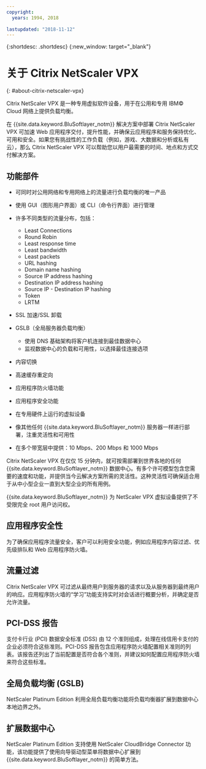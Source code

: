 ```yaml
---
copyright:
  years: 1994, 2018
  
lastupdated: "2018-11-12"
---
```


{:shortdesc: .shortdesc}
{:new_window: target="_blank"}

# 关于 Citrix NetScaler VPX
{: #about-citrix-netscaler-vpx}

Citrix NetScaler VPX 是一种专用虚拟软件设备，用于在公用和专用 IBM© Cloud 网络上提供负载均衡。 

在 {{site.data.keyword.BluSoftlayer_notm}} 解决方案中部署 Citrix NetScaler VPX 可加速 Web 应用程序交付，提升性能，并确保云应用程序和服务保持优化、可用和安全。如果您有挑战性的工作负载（例如，游戏、大数据和分析或私有云），那么 Citrix NetScaler VPX 可以帮助您以用户最需要的时间、地点和方式交付解决方案。

## 功能部件

* 可同时对公用网络和专用网络上的流量进行负载均衡的唯一产品
* 使用 GUI（图形用户界面）或 CLI（命令行界面）进行管理
* 许多不同类型的流量分布，包括：
  * Least Connections
  * Round Robin
  * Least response time
  * Least bandwidth
  * Least packets
  * URL hashing
  * Domain name hashing
  * Source IP address hashing
  * Destination IP address hashing
  * Source IP - Destination IP hashing
  * Token
  * LRTM

* SSL 加速/SSL 卸载
* GSLB（全局服务器负载均衡）
  * 使用 DNS 基础架构将客户机连接到最佳数据中心
  * 监视数据中心的负载和可用性，以选择最佳连接选项
* 内容切换
* 高速缓存重定向
* 应用程序防火墙功能
* 应用程序安全功能
* 在专用硬件上运行的虚拟设备
* 像其他任何 {{site.data.keyword.BluSoftlayer_notm}} 服务器一样进行部署，注重灵活性和可用性
* 在多个带宽层中提供：10 Mbps、200 Mbps 和 1000 Mbps

Citrix NetScaler VPX 在仅仅 15 分钟内，就可按需部署到世界各地的任何 {{site.data.keyword.BluSoftlayer_notm}} 数据中心。有多个许可模型包含您需要的速度和功能，并提供当今云解决方案所需的灵活性。这种灵活性可确保适合用于从中小型企业一直到大型企业的所有用例。

{{site.data.keyword.BluSoftlayer_notm}} 为 NetScaler VPX 虚拟设备提供了不受限完全 root 用户访问权。   

## 应用程序安全性

为了确保应用程序流量安全，客户可以利用安全功能，例如应用程序内容过滤、优先级排队和 Web 应用程序防火墙。

## 流量过滤

Citrix NetScaler VPX 可过滤从最终用户到服务器的请求以及从服务器到最终用户的响应。应用程序防火墙的“学习”功能支持实时对会话进行概要分析，并确定是否允许流量。

## PCI-DSS 报告

支付卡行业 (PCI) 数据安全标准 (DSS) 由 12 个准则组成，处理在线信用卡支付的企业必须符合这些准则。PCI-DSS 报告包含应用程序防火墙配置相关准则的列表。该报告还列出了当前配置是否符合各个准则，并建议如何配置应用程序防火墙来符合这些标准。

## 全局负载均衡 (GSLB)

NetScaler Platinum Edition 利用全局负载均衡功能将负载均衡器扩展到数据中心本地边界之外。 

## 扩展数据中心

NetScaler Platinum Edition 支持使用 NetScaler CloudBridge Connector 功能，该功能提供了使用向导驱动型菜单将数据中心扩展到 {{site.data.keyword.BluSoftlayer_notm}} 的简单方法。 

